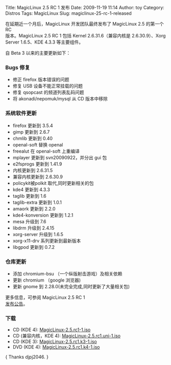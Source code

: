 Title: MagicLinux 2.5 RC 1 发布
Date: 2009-11-19 11:14
Author: toy
Category: Distros
Tags: MagicLinux
Slug: magiclinux-25-rc-1-released

在延期近一个月后，MagicLinux 开发团队最终发布了 MagicLinux 2.5 的第一个
RC  
版本。MagicLinux 2.5 RC 1 包括 Kernel 2.6.31.6（兼容内核是
2.6.30.9）、Xorg  
Server 1.6.5、KDE 4.3.3 等主要组件。

自 Beta 3 以来的主要更新如下：

### Bugs 修复

* 修正 firefox 版本错误的问题  
* 修复 USB 设备不能正常挂载的问题  
* 修复 qsopcast 的频道列表乱码问题  
* 将 akonadi/nepomuk/mysql 从 CD 版本中移除

### 系统软件更新

* firefox 更新到 3.5.4  
* gimp 更新到 2.6.7  
* chmlib 更新到 0.40  
* openal-soft 替换 openal  
* freealut 在 openal-soft 上重编译  
* mplayer 更新到 svn20090922，并分出 gui 包  
* e2fsprogs 更新到 1.41.9  
* 内核更新到 2.6.31.5  
* 兼容内核更新到 2.6.30.9  
* policykit被polkit 取代,同时更新相关的包  
* kde4 更新到 4.3.3  
* taglib 更新到 1.6  
* taglib-extra 更新到 1.0.1  
* amaork 更新到 2.2.0  
* kde4-konversion 更新到 1.2.1  
* mesa 升级到 7.6  
* libdrm 升级到 2.4.15  
* xorg-server 升级到 1.6.5  
* xorg-x11-drv 系列更新到最新版本  
* libgpod 更新到 0.7.2

### 仓库更新

* 添加 chromium-bsu （一个纵版射击游戏）及相关依赖  
* 更新 chromium （google 浏览器)  
* 更新 gnome 到 2.28.0(未完全完成,同时更新了大量相关包)

更多信息，可参阅 MagicLinux 2.5 RC 1  
[发布公告](http://www.linuxfans.org/bbs/viewthread.php?tid=190314)。

### 下载

* CD (KDE 4):
[MagicLinux-2.5.rc1-1.iso](http://apt.magiclinux.org/iso/MagicLinux-2.5.rc1-1.iso)  
* CD (兼容内核，KDE 4):
[MagicLinux-2.5.rc1.uni-1.iso](http://apt.magiclinux.org/iso/MagicLinux-2.5.rc1.uni-1.iso)  
* CD (KDE 3):
[MagicLinux-2.5.rc1.k3-1.iso](http://apt.magiclinux.org/iso/MagicLinux-2.5.rc1.k3-1.iso)  
* DVD (KDE 4):
[MagicLinux-2.5.rc1.k4-1.iso](http://apt.magiclinux.org/iso/MagicLinux-2.5.rc1.k4-1.iso)

{ Thanks djpj2046. }
